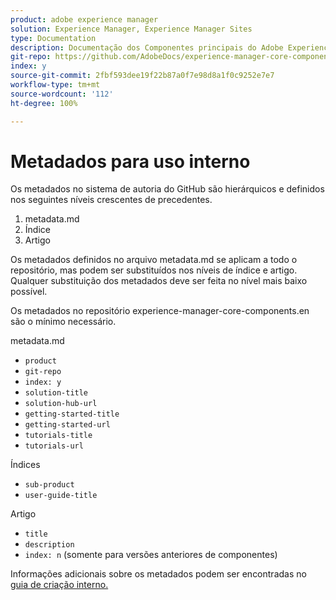 ```yaml
---
product: adobe experience manager
solution: Experience Manager, Experience Manager Sites
type: Documentation
description: Documentação dos Componentes principais do Adobe Experience Manager
git-repo: https://github.com/AdobeDocs/experience-manager-core-components.pt-BR
index: y
source-git-commit: 2fbf593dee19f22b87a0f7e98d8a1f0c9252e7e7
workflow-type: tm+mt
source-wordcount: '112'
ht-degree: 100%

---
```



# Metadados para uso interno

Os metadados no sistema de autoria do GitHub são hierárquicos e definidos nos seguintes níveis crescentes de precedentes.

1. metadata.md
1. Índice
1. Artigo

Os metadados definidos no arquivo metadata.md se aplicam a todo o repositório, mas podem ser substituídos nos níveis de índice e artigo. Qualquer substituição dos metadados deve ser feita no nível mais baixo possível.

Os metadados no repositório experience-manager-core-components.en são o mínimo necessário.

metadata.md

* `product`
* `git-repo`
* `index: y`
* `solution-title`
* `solution-hub-url`
* `getting-started-title`
* `getting-started-url`
* `tutorials-title`
* `tutorials-url`

Índices

* `sub-product`
* `user-guide-title`

Artigo

* `title`
* `description`
* `index: n` (somente para versões anteriores de componentes)

Informações adicionais sobre os metadados podem ser encontradas no [guia de criação interno.](https://experienceleague.adobe.com/docs/authoring-guide-exl/using/authoring/features/metadata.html?lang=pt-BR#solution)
